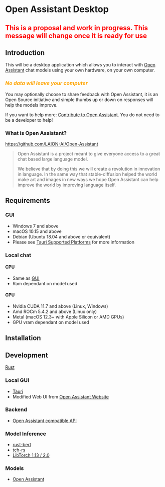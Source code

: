# Open Assistant Desktop

## <span style="color:red">This is a proposal and work in progress. This message will change once it is ready for use</span>

## Introduction

This will be a desktop application which allows you to interact with [Open Assistant](https://github.com/LAION-AI/Open-Assistant) chat models using your own hardware, on your own computer.

### <span style="color:orange">*No data will leave your computer*</span>

You may optionally choose to share feedback with Open Assistant, it is an Open Source initiative and simple thumbs up or down on responses will help the models improve.

If you want to help more: [Contribute to Open Assistant](https://github.com/LAION-AI/Open-Assistant/blob/main/CONTRIBUTING.md). You do not need to be a developer to help!


### What is Open Assistant?

https://github.com/LAION-AI/Open-Assistant

> Open Assistant is a project meant to give everyone access to a great chat based large language model. 
>
> We believe that by doing this we will create a revolution in innovation in language. In the same way that stable-diffusion helped the world make art and images in new ways we hope Open Assistant can help improve the world by improving language itself.

## Requirements

### GUI
- Windows 7 and above
- macOS 10.15 and above
- Debian (Ubuntu 18.04 and above or equivalent)
- Please see [Tauri Supported Platforms](https://github.com/tauri-apps/tauri#platforms) for more information

### Local chat

#### CPU

- Same as [GUI](#gui)
- Ram dependant on model used

#### GPU

  - Nvidia CUDA 11.7 and above (Linux, Windows)
  - Amd ROCm 5.4.2 and above (Linux only)
  - Metal (macOS 12.3+ with Apple Silicon or AMD GPUs)
  - GPU vram dependant on model used

## Installation


## Development

[Rust](https://github.com/rust-lang/rust)

### Local GUI

- [Tauri](https://github.com/tauri-apps/tauri)
- Modified Web UI from [Open Assistant Website](https://github.com/toiletpapercode/Open-Assistant/tree/main/website)

### Backend

- [Open Assistant compatible API](https://github.com/toiletpapercode/Open-Assistant/tree/main/backend)

### Model Inference

  - [rust-bert](https://github.com/toiletpapercode/rust-bert)
  - [tch-rs](https://github.com/toiletpapercode/tch-rs)
  - [LibTorch 1.13 / 2.0](https://pytorch.org/cppdocs/installing.html)

### Models 

- [Open Assistant](https://github.com/LAION-AI/Open-Assistant)